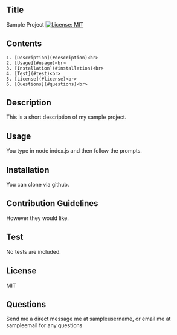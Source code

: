 ## Title 
Sample Project	[![License: MIT](https://img.shields.io/badge/License-MIT-yellow.svg)](https://opensource.org/licenses/MIT)

## Contents
    1. [Description](#description)<br>
    2. [Usage](#usage)<br>
    3. [Installation](#installation)<br>
    4. [Test](#test)<br>
    5. [License](#license)<br>
    6. [Questions](#questions)<br>
## Description 
This is a short description of my sample project. 

## Usage  
You type in node index.js and then follow the prompts. 

## Installation  
You can clone via github. 

## Contribution Guidelines 
However they would like. 

## Test 
No tests are included. 

## License 
MIT

## Questions 
 Send me a direct message me at sampleusername, or email me at sampleemail for any questions

